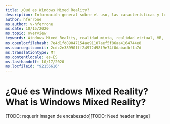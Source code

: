 ```yaml
---
title: ¿Qué es Windows Mixed Reality?
description: Información general sobre el uso, las características y los conceptos clave de Windows Mixed Reality.
author: hferrone
ms.author: v-hferrone
ms.date: 10/15/2020
ms.topic: overview
keywords: Windows Mixed Reality, realidad mixta, realidad virtual, VR, MR,
ms.openlocfilehash: 7e4d1fd89047154ae91107aef5f86aa4164744e8
ms.sourcegitcommit: 2cdc2e38990fff24972d98f9e74f0dabacbffa7d
ms.translationtype: MT
ms.contentlocale: es-ES
ms.lasthandoff: 10/17/2020
ms.locfileid: "92156616"
---
```

# <a name="what-is-windows-mixed-reality"></a><span data-ttu-id="0effa-104">¿Qué es Windows Mixed Reality?</span><span class="sxs-lookup"><span data-stu-id="0effa-104">What is Windows Mixed Reality?</span></span>

<span data-ttu-id="0effa-105">[TODO: requerir imagen de encabezado]</span><span class="sxs-lookup"><span data-stu-id="0effa-105">[TODO: Need header image]</span></span>
